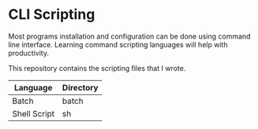 # CLI Scripting

Most programs installation and configuration can be done using command line interface. Learning command scripting languages will help with productivity.

This repository contains the scripting files that I wrote. 

| Language      | Directory|
|----------     |----------|
| Batch         | batch |
| Shell Script  | sh |